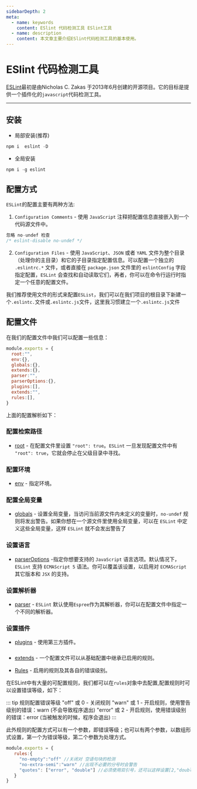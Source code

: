```yaml
---
sidebarDepth: 2
meta:
  - name: keywords
    content: ESlint 代码检测工具 ESlint工具
  - name: description
    content: 本文章主要介绍ESlint代码检测工具的基本使用。
---
```


# ESlint 代码检测工具

[ESLint](https://cn.eslint.org/)最初是由Nicholas C. Zakas 于2013年6月创建的开源项目。它的目标是提供一个插件化的`javascript`代码检测工具。

---

## 安装

- 局部安装(推荐)

```js
npm i  eslint -D
```

- 全局安装

```js
npm i -g eslint 
```

## 配置方式

`ESLint`的配置主要有两种方法:

1. `Configuration Comments` - 使用 `JavaScript` 注释把配置信息直接嵌入到一个代码源文件中。

```js
忽略 no-undef 检查 
/* eslint-disable no-undef */
```

2. `Configuration Files` - 使用 `JavaScript`、`JSON` 或者 `YAML` 文件为整个目录（处理你的主目录）和它的子目录指定配置信息。可以配置一个独立的 `.eslintrc.*` 文件，或者直接在 `package.json` 文件里的 `eslintConfig` 字段指定配置，`ESLint` 会查找和自动读取它们，再者，你可以在命令行运行时指定一个任意的配置文件。

我们推荐使用文件的形式来配置`ESList`，我们可以在我们项目的根目录下新建一个`.eslintc.`文件或`.eslintc.js`文件，这里我习惯建立一个`.eslintc.js`文件

## 配置文件

在我们的配置文件中我们可以配置一些信息：

```js
module.exports = {
  root:"",
  env:{},
  globals:{},
  extends:{},
  parser:"",
  parserOptions:{},
  plugins:[],
  extends:"",
  rules:[],
}
```
上面的配置解析如下：

### 配置检索路径

- [root](https://cn.eslint.org/docs/user-guide/configuring#configuration-cascading-and-hierarchy) - 在配置文件里设置 `"root": true`。`ESLint` 一旦发现配置文件中有 `"root": true`，它就会停止在父级目录中寻找。


### 配置环境

- [env](https://cn.eslint.org/docs/user-guide/configuring#specifying-environments) - 指定环境。

### 配置全局变量
- [globals](https://cn.eslint.org/docs/user-guide/configuring#specifying-globals) - 设置全局变量，当访问当前源文件内未定义的变量时，`no-undef` 规则将发出警告。如果你想在一个源文件里使用全局变量，可以在 `ESLint` 中定义这些全局变量，这样 `ESLint` 就不会发出警告了

### 设置语言
- [parserOptions](https://cn.eslint.org/docs/user-guide/configuring#specifying-parser-options) -指定你想要支持的 `JavaScript` 语言选项。默认情况下，`ESLint` 支持 `ECMAScript 5` 语法。你可以覆盖该设置，以启用对 `ECMAScript` 其它版本和 `JSX` 的支持。

### 设置解析器

- [parser](https://cn.eslint.org/docs/user-guide/configuring#specifying-parser) - `ESLint` 默认使用`Espree`作为其解析器，你可以在配置文件中指定一个不同的解析器。

### 设置插件

- [plugins](https://cn.eslint.org/docs/user-guide/configuring#configuring-plugins) - 使用第三方插件。


### 
- [extends](https://cn.eslint.org/docs/user-guide/configuring#extending-configuration-files) - 一个配置文件可以从基础配置中继承已启用的规则。

- [Rules](https://cn.eslint.org/docs/user-guide/configuring#configuring-rules) - 启用的规则及其各自的错误级别。


在ESLint中有大量的可配置规则，我们都可以在`rules`对象中去配置,配置规则时可以设置错误等级，如下：

::: tip 规则配置错误等级
"off" 或 0 - 关闭规则
"warn" 或 1 - 开启规则，使用警告级别的错误：warn (不会导致程序退出)
"error" 或 2 - 开启规则，使用错误级别的错误：error (当被触发的时候，程序会退出)
:::

此外规则的配置方式可以有一个参数，即错误等级；也可以有两个参数，以数组形式设置，第一个为错误等级，第二个参数为处理方式。

```js
module.exports = {
   rules:{
     "no-empty":"off" //关闭对 空语句块的检测
     "no-extra-semi":"warn" //出现不必要的分号时会警告
     "quotes": ["error", "double"] //必须使用双引号，还可以这样设置[2,"double"]
   }
}
```

